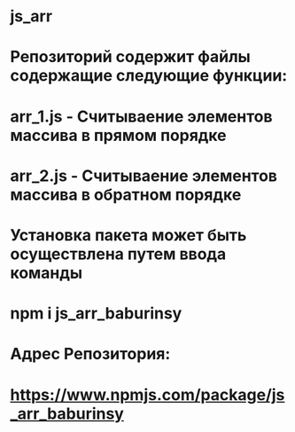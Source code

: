 # js_arr
# Репозиторий содержит файлы содержащие следующие функции:
# arr_1.js - Считываение элементов массива в прямом порядке
# arr_2.js - Считываение элементов массива в обратном порядке

# Установка пакета может быть осуществлена путем ввода команды
# npm i js_arr_baburinsy

# Адрес Репозитория:
# https://www.npmjs.com/package/js_arr_baburinsy

